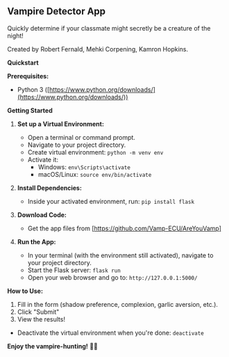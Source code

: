 ## Vampire Detector App

Quickly determine if your classmate might secretly be a creature of the night!

Created by Robert Fernald, Mehki Corpening, Kamron Hopkins.

**Quickstart**

**Prerequisites:**

* Python 3 ([https://www.python.org/downloads/](https://www.python.org/downloads/))

**Getting Started**

1. **Set up a Virtual Environment:**
   * Open a terminal or command prompt.
   * Navigate to your project directory.
   * Create virtual environment: `python -m venv env`
   * Activate it: 
      * Windows: `env\Scripts\activate`
      * macOS/Linux: `source env/bin/activate`

2. **Install Dependencies:**
   * Inside your activated environment, run: `pip install flask`

3. **Download Code:**
    * Get the app files from [https://github.com/Vamp-ECU/AreYouVamp]

4. **Run the App:**
   * In your terminal (with the environment still activated), navigate to your project directory.
   * Start the Flask server: `flask run`
   * Open your web browser and go to: `http://127.0.0.1:5000/`

**How to Use:**

1. Fill in the form (shadow preference, complexion, garlic aversion, etc.).
2. Click "Submit"
3. View the results!

* Deactivate the virtual environment when you're done: `deactivate`

**Enjoy the vampire-hunting!** 🧛‍♂️
